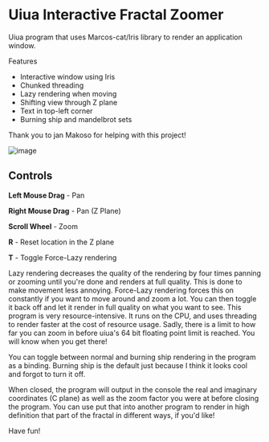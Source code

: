 # Uiua Interactive Fractal Zoomer
Uiua program that uses Marcos-cat/Iris library to render an application window.

Features
  - Interactive window using Iris
  - Chunked threading
  - Lazy rendering when moving
  - Shifting view through Z plane
  - Text in top-left corner
  - Burning ship and mandelbrot sets

Thank you to jan Makoso for helping with this project!

![image](https://github.com/user-attachments/assets/70a02481-bdf9-4091-96c7-d1b9c16254d9) 

## Controls
**Left Mouse Drag** - Pan

**Right Mouse Drag** - Pan (Z Plane)

**Scroll Wheel** - Zoom

**R** - Reset location in the Z plane

**T** - Toggle Force-Lazy rendering

Lazy rendering decreases the quality of the rendering by four times panning or zooming until you're done and renders at full quality. This is done to make movement less annoying.
Force-Lazy rendering forces this on constantly if you want to move around and zoom a lot. You can then toggle it back off and let it render in full quality on what you want to see.
This program is very resource-intensive. It runs on the CPU, and uses threading to render faster at the cost of resource usage.
Sadly, there is a limit to how far you can zoom in before uiua's 64 bit floating point limit is reached. You will know when you get there!

You can toggle between normal and burning ship rendering in the program as a binding. Burning ship is the default just because I think it looks cool and forgot to turn it off.

When closed, the program will output in the console the real and imaginary coordinates (C plane) as well as the zoom factor you were at before closing the program.
You can use put that into another program to render in high definition that part of the fractal in different ways, if you'd like!

Have fun!
